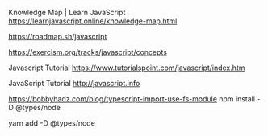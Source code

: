 Knowledge Map | Learn JavaScript
https://learnjavascript.online/knowledge-map.html

https://roadmap.sh/javascript

https://exercism.org/tracks/javascript/concepts

Javascript Tutorial
https://www.tutorialspoint.com/javascript/index.htm

JavaScript Tutorial
http://javascript.info

https://bobbyhadz.com/blog/typescript-import-use-fs-module
npm install -D @types/node

yarn add -D @types/node
